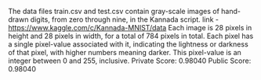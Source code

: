 The data files train.csv and test.csv contain gray-scale images of hand-drawn digits, from zero through nine, in the Kannada script.
link - https://www.kaggle.com/c/Kannada-MNIST/data
Each image is 28 pixels in height and 28 pixels in width, for a total of 784 pixels in total. Each pixel has a single pixel-value associated with it, indicating the lightness or darkness of that pixel, with higher numbers meaning darker.
This pixel-value is an integer between 0 and 255, inclusive.
Private Score: 0.98040
Public Score: 0.98040
